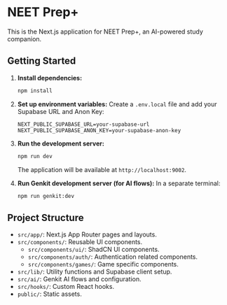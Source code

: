 # NEET Prep+

This is the Next.js application for NEET Prep+, an AI-powered study companion.

## Getting Started

1.  **Install dependencies:**
    ```bash
    npm install
    ```
2.  **Set up environment variables:**
    Create a `.env.local` file and add your Supabase URL and Anon Key:
    ```
    NEXT_PUBLIC_SUPABASE_URL=your-supabase-url
    NEXT_PUBLIC_SUPABASE_ANON_KEY=your-supabase-anon-key
    ```
3.  **Run the development server:**
    ```bash
    npm run dev
    ```
    The application will be available at `http://localhost:9002`.

4.  **Run Genkit development server (for AI flows):**
    In a separate terminal:
    ```bash
    npm run genkit:dev
    ```

## Project Structure

-   `src/app/`: Next.js App Router pages and layouts.
-   `src/components/`: Reusable UI components.
    -   `src/components/ui/`: ShadCN UI components.
    -   `src/components/auth/`: Authentication related components.
    -   `src/components/games/`: Game specific components.
-   `src/lib/`: Utility functions and Supabase client setup.
-   `src/ai/`: Genkit AI flows and configuration.
-   `src/hooks/`: Custom React hooks.
-   `public/`: Static assets.
